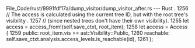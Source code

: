 File_Code/rust/9991fdf17a/dump_visitor/dump_visitor_after.rs --- Rust
   .                                                                                                                                                         1256         // The access is calculated using the current tree ID, but with the root tree's visibility
   .                                                                                                                                                         1257         // (since nested trees don't have their own visibility).
1255         let access = access_from!(self.save_ctxt, root_item);                                                                                           1258         let access = Access {
                                                                                                                                                             1259             public: root_item.vis == ast::Visibility::Public,
                                                                                                                                                             1260             reachable: self.save_ctxt.analysis.access_levels.is_reachable(id),
                                                                                                                                                             1261         };

